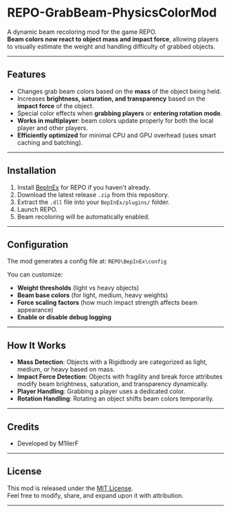 # REPO-GrabBeam-PhysicsColorMod

A dynamic beam recoloring mod for the game REPO.  
**Beam colors now react to object mass and impact force**, allowing players to visually estimate the weight and handling difficulty of grabbed objects.

---

## Features

- Changes grab beam colors based on the **mass** of the object being held.
- Increases **brightness, saturation, and transparency** based on the **impact force** of the object.
- Special color effects when **grabbing players** or **entering rotation mode**.
- **Works in multiplayer**: beam colors update properly for both the local player and other players.
- **Efficiently optimized** for minimal CPU and GPU overhead (uses smart caching and batching).

---

## Installation

1. Install [BepInEx](https://github.com/BepInEx/BepInEx) for REPO if you haven't already.
2. Download the latest release `.zip` from this repository.
3. Extract the `.dll` file into your `BepInEx/plugins/` folder.
4. Launch REPO.  
5. Beam recoloring will be automatically enabled.

---

## Configuration

The mod generates a config file at:
`REPO\BepInEx\config`


You can customize:

- **Weight thresholds** (light vs heavy objects)
- **Beam base colors** (for light, medium, heavy weights)
- **Force scaling factors** (how much impact strength affects beam appearance)
- **Enable or disable debug logging**

---

## How It Works

- **Mass Detection**: Objects with a Rigidbody are categorized as light, medium, or heavy based on mass.
- **Impact Force Detection**: Objects with fragility and break force attributes modify beam brightness, saturation, and transparency dynamically.
- **Player Handling**: Grabbing a player uses a dedicated color.
- **Rotation Handling**: Rotating an object shifts beam colors temporarily.


---

## Credits

- Developed by M1llerF  

---

## License

This mod is released under the [MIT License](LICENSE).  
Feel free to modify, share, and expand upon it with attribution.

---


